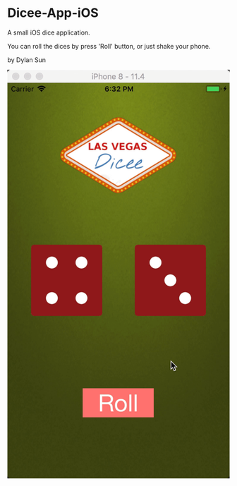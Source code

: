 # Dicee-App-iOS
A small iOS dice application.

You can roll the dices by press 'Roll' button, or just shake your phone.

by Dylan Sun

![pic1](https://github.com/aeroWhale/Dicee-App-iOS/blob/master/screenshots/dicee-screenshot.gif)